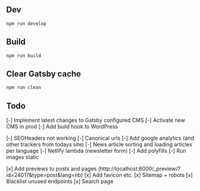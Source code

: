 ## Dev

`npm run develop`


## Build

`npm run build`


## Clear Gatsby cache

`npm run clean`

## Todo

[-] Implement latest changes to Gatsby configured CMS
[-] Activate new CMS in prod
[-] Add build hook to WordPress

[-] SEOHeaders not working
[-] Canonical urls
[-] Add google analytics (and other trackers from todays site)
[-] News article sorting and loading articles per language
[-] Netlify lambda (newsletter form)
[-] Add polyfills
[-] Run images static

[x] Add previews to posts and pages (http://localhost:8000/_preview/?id=24017&type=post&lang=nb)
[x] Add favicon etc.
[x] Sitemap + robots
[x] Blacklist unused endpoints
[x] Search page